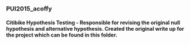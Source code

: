 ### PUI2015_acoffy

#### Citibike Hypothesis Testing - Responsible for revising the original null hypothesis and alternative hypothesis. Created the original write up for the project which can be found in this folder. 
